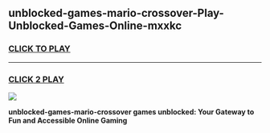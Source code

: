 
## unblocked-games-mario-crossover-Play-Unblocked-Games-Online-mxxkc
<h3>
<a href="https://premium76.site?title=unblocked-games-mario-crossover&ref=25A">CLICK TO PLAY</a></h3>
<hr>

<h3>
<a href="https://premium76.site?title=unblocked-games-mario-crossover&ref=25A">CLICK 2 PLAY</a>
  
</h3>

<a href="https://premium76.site?title=unblocked-games-mario-crossover&ref=25A"><img src="https://clearcache.store/games.png"></a>


**unblocked-games-mario-crossover games unblocked: Your Gateway to Fun and Accessible Online Gaming**
